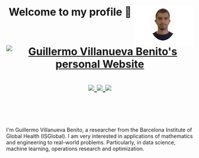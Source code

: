 <h1 align="center">
  <a href="https://guillermovillanuevabenito.com">
    <img src="https://github.com/guillermovb/common-assets/blob/main/me.png" align="right" width="160" />
  </a>
  Welcome to my profile 👋
  </br>
  <a href="https://guillermovb.github.io">
    <img alt="Guillermo Villanueva Benito's personal Website" src="https://shields.io/badge/Personal-Website-223" />
  </a>
  <p align="center">
    <a href="https://www.linkedin.com/in/guillermo-villanueva-130691234/">
      <img src="https://img.shields.io/badge/LinkedIn-100000?style=flat&logo=linkedin&logoColor=white&color=0A66C2" />
    </a>
    <a href="https://orcid.org/0009-0005-3812-2462">
      <img src="https://img.shields.io/badge/ORCID-100000?style=flat&logo=ORCID&logoColor=white&color=A6CE39" />
    </a>
    <a href="mailto:guillermovillanuevabenito@gmail.com">
      <img src="https://img.shields.io/badge/GMail-100000?style=flat&logo=gmail&logoColor=white&color=darkred" />
    </a>
  </p>
</h1>
</br>
<p></p>
</br>

I'm Guillermo Villanueva Benito, a researcher from the Barcelona Institute of Global Health (ISGlobal). I am very interested in applications of mathematics and engineering to real-world problems. Particularly, in data science, machine learning, operations research and optimization.
